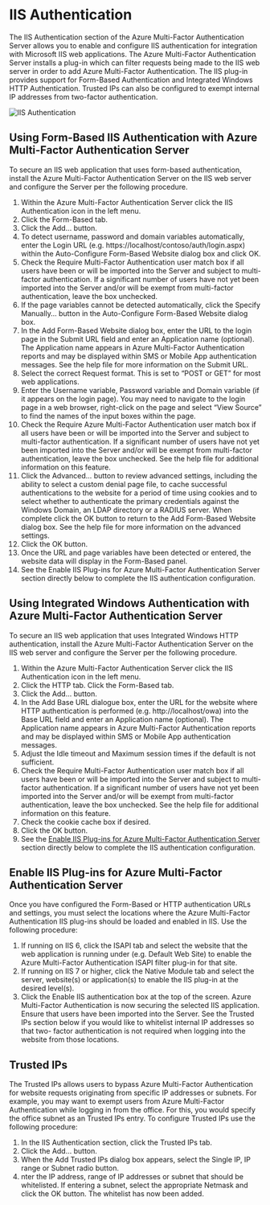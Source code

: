<properties 
	pageTitle="IIS Authentication and Azure Multi-Factor Authentication Server" 
	description="This is the Azure Multi-factor authentication page that will assist in deploying IIS Authentication and Azure Multi-Factor Authentication Server." 
	services="multi-factor-authentication" 
	documentationCenter="" 
	authors="billmath" 
	manager="stevenpo" 
	editor="curtand"/>

<tags 
	ms.service="multi-factor-authentication" 
	ms.workload="identity" 
	ms.tgt_pltfrm="na" 
	ms.devlang="na" 
	ms.topic="article" 
	ms.date="02/16/2016" 
	ms.author="billmath"/>

# IIS Authentication

The IIS Authentication section of the Azure Multi-Factor Authentication Server allows you to enable and configure IIS authentication for integration with Microsoft IIS web applications. The Azure Multi-Factor Authentication Server installs a plug-in which can filter requests being made to the IIS web server in order to add Azure Multi-Factor Authentication. The IIS plug-in provides support for Form-Based Authentication and Integrated Windows HTTP Authentication. Trusted IPs can also be configured to exempt internal IP addresses from two-factor authentication. 


![IIS Authentication](./media/multi-factor-authentication-get-started-server-iis/iis.png)


## Using Form-Based IIS Authentication with Azure Multi-Factor Authentication Server

To secure an IIS web application that uses form-based authentication, install the Azure Multi-Factor Authentication Server on the IIS web server and configure the Server per the following procedure.

1. Within the Azure Multi-Factor Authentication Server click the IIS Authentication icon in the left menu.
2. Click the Form-Based tab.
3. Click the Add… button.
4. To detect username, password and domain variables automatically, enter the Login URL (e.g. https://localhost/contoso/auth/login.aspx) within the Auto-Configure Form-Based Website dialog box and click OK.
5. Check the Require Multi-Factor Authentication user match box if all users have been or will be imported into the Server and subject to multi-factor authentication. If a significant number of users have not yet been imported into the Server and/or will be exempt from multi-factor authentication, leave the box unchecked.
6. If the page variables cannot be detected automatically, click the Specify Manually… button in the Auto-Configure Form-Based Website dialog box.
7. In the Add Form-Based Website dialog box, enter the URL to the login page in the Submit URL field and enter an Application name (optional). The Application name appears in Azure Multi-Factor Authentication reports and may be displayed within SMS or Mobile App authentication messages. See the help file for more information on the Submit URL. 
8. Select the correct Request format. This is set to “POST or GET” for most web applications.
9. Enter the Username variable, Password variable and Domain variable (if it appears on the login page). You may need to navigate to the login page in a web browser, right-click on the page and select “View Source” to find the names of the input boxes within the page.
10. Check the Require Azure Multi-Factor Authentication user match box if all users have been or will be imported into the Server and subject to multi-factor authentication. If a significant number of users have not yet been imported into the Server and/or will be exempt from multi-factor authentication, leave the box unchecked. See the help file for additional information on this feature.
11.  Click the Advanced… button to review advanced settings, including the ability to select a custom denial page file, to cache successful authentications to the website for a period of time using cookies and to select whether to authenticate the primary credentials against the Windows Domain, an LDAP directory or a RADIUS server. When complete click the OK button to return to the Add Form-Based Website dialog box. See the help file for more information on the advanced settings.
12. Click the OK button.
13. Once the URL and page variables have been detected or entered, the website data will display in the Form-Based panel.
14. See the Enable IIS Plug-ins for Azure Multi-Factor Authentication Server section directly below to complete the IIS authentication configuration. 

## Using Integrated Windows Authentication with Azure Multi-Factor Authentication Server

To secure an IIS web application that uses Integrated Windows HTTP authentication, install the Azure Multi-Factor Authentication Server on the IIS web server and configure the Server per the following procedure. 

1. Within the Azure Multi-Factor Authentication Server click the IIS Authentication icon in the left menu.
2. Click the HTTP tab. Click the Form-Based tab.
3. Click the Add… button.
4. In the Add Base URL dialogue box, enter the URL for the website where HTTP authentication is performed (e.g. http://localhost/owa) into the Base URL field and enter an Application name (optional). The Application name appears in Azure Multi-Factor Authentication reports and may be displayed within SMS or Mobile App authentication messages.
5. Adjust the Idle timeout and Maximum session times if the default is not sufficient.
6. Check the Require Multi-Factor Authentication user match box if all users have been or will be imported into the Server and subject to multi-factor authentication. If a significant number of users have not yet been imported into the Server and/or will be exempt from multi-factor authentication, leave the box unchecked. See the help file for additional information on this feature. 
7. Check the cookie cache box if desired.
8. Click the OK button.
9. See the [Enable IIS Plug-ins for Azure Multi-Factor Authentication Server](#enable-iis-plug-ins-for-azure-multi-factor-authentication-server) section directly below to complete the IIS authentication configuration. 


## Enable IIS Plug-ins for Azure Multi-Factor Authentication Server

Once you have configured the Form-Based or HTTP authentication URLs and settings, you must select the locations where the Azure Multi-Factor Authentication IIS plug-ins should be loaded and enabled in IIS. Use the following procedure:

1. If running on IIS 6, click the ISAPI tab and select the website that the web application is running under (e.g. Default Web Site) to enable the Azure Multi-Factor Authentication ISAPI filter plug-in for that site.
2. If running on IIS 7 or higher, click the Native Module tab and select the server, website(s) or application(s) to enable the IIS plug-in at the desired level(s).
3. Click the Enable IIS authentication box at the top of the screen. Azure Multi-Factor Authentication is now securing the selected IIS application. Ensure that users have been imported into the Server. See the Trusted IPs section below if you would like to whitelist internal IP addresses so that two- factor authentication is not required when logging into the website from those locations. 


## Trusted IPs

The Trusted IPs allows users to bypass Azure Multi-Factor Authentication for website requests originating from specific IP addresses or subnets. For example, you may want to exempt users from Azure Multi-Factor Authentication while logging in from the office. For this, you would specify the office subnet as an Trusted IPs entry. To configure Trusted IPs use the following procedure:

1. In the IIS Authentication section, click the Trusted IPs tab. 
2. Click the Add… button.
3. When the Add Trusted IPs dialog box appears, select the Single IP, IP range or Subnet radio button.
4. nter the IP address, range of IP addresses or subnet that should be whitelisted. If entering a subnet, select the appropriate Netmask and click the OK button. The whitelist has now been added.
